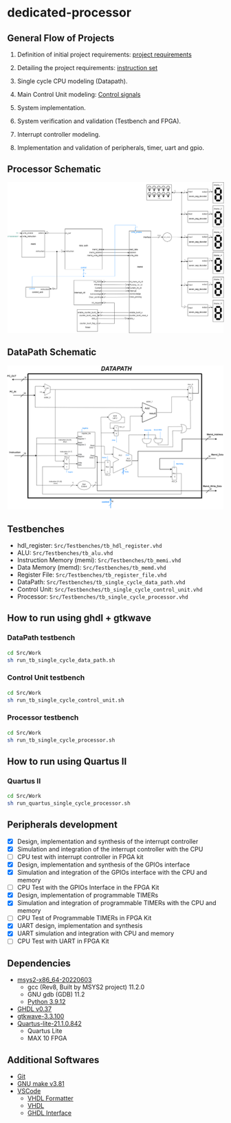 # dedicated-processor
## General Flow of Projects
1. Definition of initial project requirements: [project requirements](https://github.com/guiguitz/dedicated-processor/blob/main/Docs/template_mapa_de_memoria%20-%20Guilherme%2C%20Matheus%20e%20Thiago.pdf)
  
2. Detailing the project requirements: [instruction set](https://github.com/guiguitz/dedicated-processor/blob/main/Docs/template_discriminacao_instrucao%20-%20Guilherme%2C%20Matheus%20e%20Thiago.docx)
  
3. Single cycle CPU modeling (Datapath).

4. Main Control Unit modeling: [Control signals](https://github.com/guiguitz/dedicated-processor/blob/main/Docs/template_discriminacao_sinais_ctrl.docx)

5. System implementation.

6. System verification and validation (Testbench and FPGA).

7. Interrupt controller modeling.

8. Implementation and validation of peripherals, timer, uart and gpio.


## Processor Schematic
![schematic](https://github.com/guiguitz/dedicated-processor/blob/main/Docs/processor-schematic.png)

## DataPath Schematic
![schematic](https://github.com/guiguitz/dedicated-processor/blob/main/Docs/datapath-schematic.png)

## Testbenches
- hdl_register: `Src/Testbenches/tb_hdl_register.vhd`
- ALU: `Src/Testbenches/tb_alu.vhd`
- Instruction Memory (memi): `Src/Testbenches/tb_memi.vhd`
- Data Memory (memd): `Src/Testbenches/tb_memd.vhd`
- Register File: `Src/Testbenches/tb_register_file.vhd`
- DataPath: `Src/Testbenches/tb_single_cycle_data_path.vhd`
- Control Unit: `Src/Testbenches/tb_single_cycle_control_unit.vhd`
- Processor: `Src/Testbenches/tb_single_cycle_processor.vhd`

## How to run using ghdl + gtkwave
### DataPath testbench
```bash
cd Src/Work
sh run_tb_single_cycle_data_path.sh
```
### Control Unit testbench
```bash
cd Src/Work
sh run_tb_single_cycle_control_unit.sh
```
### Processor testbench
```bash
cd Src/Work
sh run_tb_single_cycle_processor.sh
```

## How to run using Quartus II
### Quartus II
```bash
cd Src/Work
sh run_quartus_single_cycle_processor.sh
```

## Peripherals development
- [X] Design, implementation and synthesis of the interrupt controller
- [X] Simulation and integration of the interrupt controller with the CPU
- [ ] CPU test with interrupt controller in FPGA kit
- [X] Design, implementation and synthesis of the GPIOs interface
- [X] Simulation and integration of the GPIOs interface with the CPU and memory
- [ ] CPU Test with the GPIOs Interface in the FPGA Kit
- [X] Design, implementation of programmable TIMERs
- [X] Simulation and integration of programmable TIMERs with the CPU and memory
- [ ] CPU Test of Programmable TIMERs in FPGA Kit
- [X] UART design, implementation and synthesis
- [X] UART simulation and integration with CPU and memory
- [ ] CPU Test with UART in FPGA Kit

## Dependencies

- [msys2-x86_64-20220603](https://www.msys2.org)
  - gcc (Rev8, Built by MSYS2 project) 11.2.0
  - GNU gdb (GDB) 11.2
  - [Python 3.9.12](https://packages.msys2.org/package/mingw-w64-x86_64-python)
- [GHDL v0.37](https://github.com/ghdl/ghdl/releases/download/v0.37/ghdl-0.37-mingw32-mcode.zip)
- [gtkwave-3.3.100](https://sourceforge.net/projects/gtkwave/files/gtkwave-3.3.100-bin-win32)
- [Quartus-lite-21.1.0.842](https://www.intel.com/content/www/us/en/software-kit/684216/intel-quartus-prime-lite-edition-design-software-version-21-1-for-windows.html)
  - Quartus Lite
  - MAX 10 FPGA

## Additional Softwares
- [Git](https://git-scm.com/downloads)
- [GNU make v3.81](http://gnuwin32.sourceforge.net/packages/make.htm)
- [VSCode](https://code.visualstudio.com/download)
  - [VHDL Formatter](https://marketplace.visualstudio.com/items?itemName=Vinrobot.vhdl-formatter)
  - [VHDL](https://marketplace.visualstudio.com/items?itemName=puorc.awesome-vhdl)
  - [GHDL Interface](https://marketplace.visualstudio.com/items?itemName=johannesbonk.ghdl-interface)
